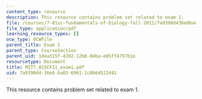 ```yaml
---
content_type: resource
description: This resource contains problem set related to exam 1.
file: /courses/7-01sc-fundamentals-of-biology-fall-2011/7a9390d436e6ba0369611c8b64522441_MIT7_01SCF11_exam1.pdf
file_type: application/pdf
learning_resource_types: []
ocw_type: OCWFile
parent_title: Exam 1
parent_type: CourseSection
parent_uid: 1dea315f-4392-12b8-84ba-e05ff4797b1e
resourcetype: Document
title: MIT7_01SCF11_exam1.pdf
uid: 7a9390d4-36e6-ba03-6961-1c8b64522441
---
```

This resource contains problem set related to exam 1.